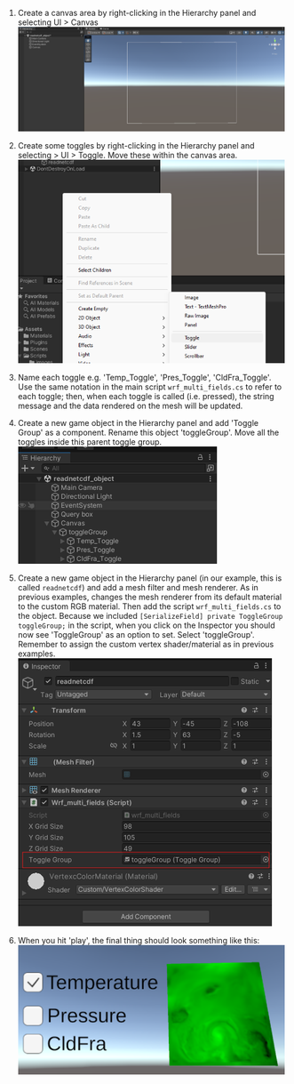 1. Create a canvas area by right-clicking in the Hierarchy panel and selecting UI > Canvas <br />
![canvas](../../images/MultipleFields/canvas.png)

2. Create some toggles by right-clicking in the Hierarchy panel and selecting > UI > Toggle. Move these within the canvas area. <br />
![toggle_creation](../../images/MultipleFields/toggle_creation.png)

3. Name each toggle e.g. 'Temp_Toggle', 'Pres_Toggle', 'CldFra_Toggle'. Use the same notation in the main script `wrf_multi_fields.cs` to refer to each toggle; then, when each toggle is called (i.e. pressed), the string message and the data rendered on the mesh will be updated.

4. Create a new game object in the Hierarchy panel and add 'Toggle Group' as a component. Rename this object 'toggleGroup'. Move all the toggles inside this parent toggle group. <br />
![toggle_group](../../images/MultipleFields/toggle_group.png)

5. Create a new game object in the Hierarchy panel (in our example, this is called `readnetcdf`) and add a mesh filter and mesh renderer. As in previous examples, changes the mesh renderer from its default material to the custom RGB material. Then add the script `wrf_multi_fields.cs` to the object. Because we included `[SerializeField] private ToggleGroup toggleGroup;` in the script, when you click on the Inspector you should now see 'ToggleGroup' as an option to set. Select 'toggleGroup'. Remember to assign the custom vertex shader/material as in previous examples. <br />
![set_toggle_group](../../images/MultipleFields/set_toggle_group.png)

6. When you hit 'play', the final thing should look something like this: <br />
![unity_ui](../../images/MultipleFields/unity_ui.png)

